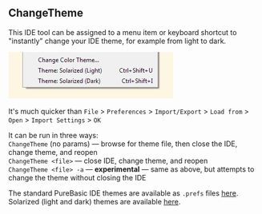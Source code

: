 ## ChangeTheme

This IDE tool can be assigned to a menu item or keyboard shortcut to "instantly" change your IDE theme, for example from light to dark.  

![](./ChangeTheme.png)

It's much quicker than `File` > `Preferences` > `Import/Export` > `Load from` > `Open` > `Import Settings` > `OK`

It can be run in three ways:  
`ChangeTheme` (no params) — browse for theme file, then close the IDE, change theme, and reopen  
`ChangeTheme <file>` — close IDE, change theme, and reopen  
`ChangeTheme <file> -a` — **experimental** — same as above, but attempts to change the theme without closing the IDE

The standard PureBasic IDE themes are available as `.prefs` files [here](./ide-themes).  
Solarized (light and dark) themes are available [here](https://github.com/kenmo-pb/Solarized).
